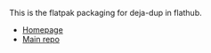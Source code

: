 <!--
SPDX-License-Identifier: CC0-1.0
SPDX-FileCopyrightText: Michael Terry
-->

This is the flatpak packaging for deja-dup in flathub.

 * [Homepage](https://wiki.gnome.org/Apps/DejaDup)
 * [Main repo](https://gitlab.gnome.org/World/deja-dup)

